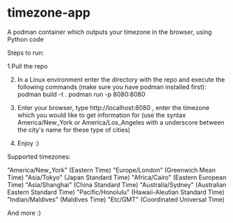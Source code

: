 # timezone-app
A podman container which outputs your timezone in the browser, using Python code


Steps to run:

1.Pull the repo 

2. In a Linux environment enter the directory with the repo and execute the following commands (make sure you have podman installed first): podman build -t . podman run -p 8080:8080 

3. Enter your browser, type http://localhost:8080 , enter the timezone which you would like to get information for (use the syntax America/New_York or America/Los_Angeles with a underscore between the city's name for these type of cities)

4. Enjoy :)

Supported timezones: 

"America/New_York" (Eastern Time)
"Europe/London" (Greenwich Mean Time)
"Asia/Tokyo" (Japan Standard Time)
"Africa/Cairo" (Eastern European Time)
"Asia/Shanghai" (China Standard Time)
"Australia/Sydney" (Australian Eastern Standard Time)
"Pacific/Honolulu" (Hawaii-Aleutian Standard Time)
"Indian/Maldives" (Maldives Time)
"Etc/GMT" (Coordinated Universal Time)

And more :)
